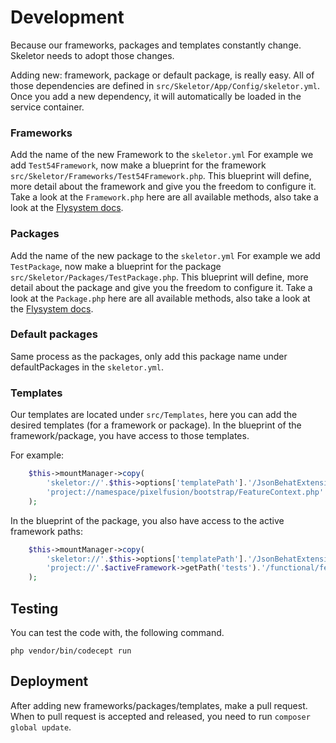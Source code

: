 # Development
Because our frameworks, packages and templates constantly change. Skeletor needs to adopt those changes.

Adding new: framework, package or default package, is really easy. All of those dependencies are defined in `src/Skeletor/App/Config/skeletor.yml`. Once you add a new dependency, it will automatically be loaded in the service container.

### Frameworks
Add the name of the new Framework to the `skeletor.yml`
For example we add `Test54Framework`, now make a blueprint for the framework `src/Skeletor/Frameworks/Test54Framework.php`.
This blueprint will define, more detail about the framework and give you the freedom to configure it.
Take a look at the `Framework.php` here are all available methods, also take a look at the [Flysystem docs](https://flysystem.thephpleague.com/api/). 

### Packages
Add the name of the new package to the `skeletor.yml`
For example we add `TestPackage`, now make a blueprint for the package `src/Skeletor/Packages/TestPackage.php`.
This blueprint will define, more detail about the package and give you the freedom to configure it.
Take a look at the `Package.php` here are all available methods, also take a look at the [Flysystem docs](https://flysystem.thephpleague.com/api/). 

### Default packages
Same process as the packages, only add this package name under defaultPackages in the `skeletor.yml`.

### Templates
Our templates are located under `src/Templates`, here you can add the desired templates (for a framework or package).
In the blueprint of the framework/package, you have access to those templates.

For example:
```php
    $this->mountManager->copy(
        'skeletor://'.$this->options['templatePath'].'/JsonBehatExtensionPackage/FeatureContext.php',
        'project://namespace/pixelfusion/bootstrap/FeatureContext.php'
    );
```

In the blueprint of the package, you also have access to the active framework paths:
```php
    $this->mountManager->copy(
        'skeletor://'.$this->options['templatePath'].'/JsonBehatExtensionPackage/FeatureContext.php',
        'project://'.$activeFramework->getPath('tests').'/functional/features/bootstrap/FeatureContext.php'
    );
```

## Testing
You can test the code with, the following command.
```
php vendor/bin/codecept run
```

## Deployment
After adding new frameworks/packages/templates, make a pull request.
When to pull request is accepted and released, you need to run `composer global update`.